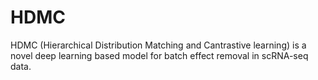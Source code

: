 # HDMC
HDMC (Hierarchical Distribution Matching and Cantrastive learning) is a novel deep learning based model for batch effect removal in scRNA-seq data. 
